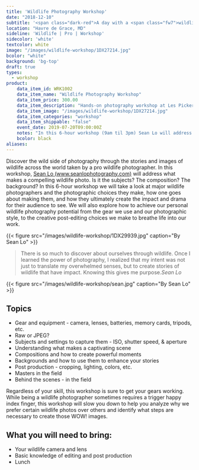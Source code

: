 ```yaml
---
title: 'Wildlife Photography Workshop'
date: "2018-12-10"
subtitle: '<span class="dark-red">A day with a <span class="fw7">wildlife pro.</span></span>'
location: "Havre de Grace, MD"
sideline: 'Wildlife | Pro | Workshop'
sidecolor: 'white'
textcolor: white
image: "/images/wildlife-workshop/1DX27214.jpg"
bcolor: "white"
background: 'bg-top'
draft: true
types:
  - workshop
product:
    data_item_id: WRK1002
    data_item_name: "Wildlife Photography Workshop"
    data_item_price: 300.00
    data_item_description: "Hands-on photography workshop at Les Picker Fine Art Photography Studio"
    data_item_image: "/images/wildlife-workshop/1DX27214.jpg"
    data_item_categories: "workshop"
    data_item_shippable: "false"
    event_date: 2019-07-20T09:00:00Z
    notes: "In this 6-hour workshop (9am til 3pm) Sean Lo will address what makes a compelling wildlife photo, how one goes about making them, gear we use, and much more."
    bcolor: black
aliases:
---
```


Discover the wild side of photography through the stories and images of wildlife across the world taken by a pro wildlife photographer. In this workshop, [Sean Lo (www.seanlophotography.com)](http://www.seanlophotography.com) will address what makes a compelling wildlife photo. Is it the subjects? The composition? The background? In this 6-hour workshop we will take a look at major wildlife photographers and the photographic choices they make, how one goes about making them, and how they ultimately create the impact and drama for their audience to see. We will also explore how to achieve our personal wildlife photography potential from the gear we use and our photographic style, to the creative post-editing choices we make to breathe life into our work.

{{< figure src="/images/wildlife-workshop/1DX29939.jpg" caption="By Sean Lo" >}}

> There is so much to discover about ourselves through wildlife. Once I learned the power of photography, I realized that my intent was not just to translate my overwhelmed senses, but to create stories of wildlife that have impact. Knowing this gives me purpose.<cite>Sean Lo</cite>

{{< figure src="/images/wildlife-workshop/sean.jpg" caption="By Sean Lo" >}}

## Topics

- Gear and  equipment - camera, lenses, batteries, memory cards, tripods, etc.
- Raw or JPEG?
- Subjects and settings to capture them - ISO, shutter speed, & aperture 
- Understanding what makes a captivating scene
- Compositions and how to create powerful moments 
- Backgrounds and how to use them to enhance your stories
- Post production - cropping, lighting, colors, etc.
- Masters in the  field 
- Behind the scenes - in the field 

Regardless of your skill, this workshop is sure to get your gears working. While being a wildlife photographer sometimes requires a trigger happy index finger, this workshop will slow you down to help you analyze why we prefer certain wildlife photos over others and identify what steps are necessary to create those WOW! images. 

## What you will need to bring:

- Your wildlife camera and lens
- Basic knowledge of editing and post production
- Lunch